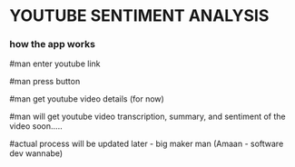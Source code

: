 

# YOUTUBE SENTIMENT ANALYSIS


###  how the app works


#man enter youtube link 

#man press button 

#man get youtube video details (for now)

#man will get youtube video transcription, summary, and sentiment of the video soon.....



#actual process will be updated later - big maker man (Amaan - software dev wannabe) 
